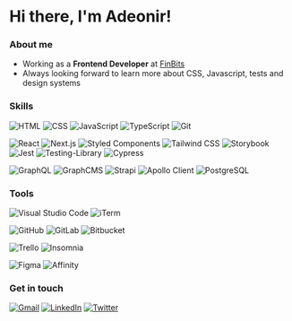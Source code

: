 # Hi there, I'm Adeonir!

### About me

- Working as a <strong>Frontend Developer</strong> at [FinBits](https://finbits.com.br)
- Always looking forward to learn more about CSS, Javascript, tests and design systems

### Skills

![HTML](https://img.shields.io/badge/-HTML5-39404b?style=flat&logo=HTML5)
![CSS](https://img.shields.io/badge/-CSS-39404b?style=flat&logo=CSS3&logoColor=1572B6)
![JavaScript](https://img.shields.io/badge/-JavaScript-39404b?style=flat&logo=javascript)
![TypeScript](https://img.shields.io/badge/-TypeScript-39404b?style=flat&logo=typescript)
![Git](https://img.shields.io/badge/-Git-39404b?style=flat&logo=git)

![React](https://img.shields.io/badge/-React-39404b?style=flat&logo=react)
![Next.js](https://img.shields.io/badge/-Next.js-39404b?style=flat&logo=next.js)
![Styled Components](https://img.shields.io/badge/-Styled%20Components-39404b?style=flat&logo=styledcomponents)
![Tailwind CSS](https://img.shields.io/badge/-Tailwind%20CSS-39404b?style=flat&logo=tailwindcss)
![Storybook](https://img.shields.io/badge/-Storybook-39404b?style=flat&logo=storybook)
![Jest](https://img.shields.io/badge/-Jest-39404b?style=flat&logo=jest)
![Testing-Library](https://img.shields.io/badge/-TestingLibrary-39404b?style=flat&logo=testinglibrary)
![Cypress](https://img.shields.io/badge/-Cypress-39404b?style=flat&logo=cypress)

![GraphQL](https://img.shields.io/badge/-GraphQL-39404b?style=flat&logo=graphql&logoColor=E10098)
![GraphCMS](https://img.shields.io/badge/-GraphCMS-39404b?style=flat&logo=data:image/png;base64,iVBORw0KGgoAAAANSUhEUgAAAAkAAAAOCAYAAAD9lDaoAAAACXBIWXMAAAsTAAALEwEAmpwYAAAAAXNSR0IArs4c6QAAAARnQU1BAACxjwv8YQUAAAEISURBVHgBdVFLTsMwEH0TxYmdLHAlUmeHcwM4AYGLVJygiAtQTkB7ATgCnICyZMeWFWt2ZFOp5ZNhihS1SZuRLI383rz37AF6SulsFBt3ue6DPhKBCgZutc59uINaa6OvaAym6+aqRRL5cb3iiehYBleiZjd2Ihkl7lXkpwJUNdMZMWbN8D9J4bcE41hIsyRenfwsP563HVrBmelxsVC+G7OVKSC+Ryhz3yh6laSOxPIBZYm9JGbMJfB5GpsrvLwVTHTaYsrX2CzLpBkMomQ4UWb4GRlXS3+3BuG9R5p6kjVcNKDS7inU+cYz1IelMm4uIMt5Vzofofs6QuiB+gAc3CR6Oa2kuqQ/j2RFPwTk6pwAAAAASUVORK5CYII=)
![Strapi](https://img.shields.io/badge/-Strapi-39404b?style=flat&logo=strapi)
![Apollo Client](https://img.shields.io/badge/-Apollo%20Client-39404b?style=flat&logo=apollographql&logoColor=007acc)
![PostgreSQL](https://img.shields.io/badge/-PostgreSQL-39404b?style=flat&logo=postgresql&logoColor=3d9fee)

### Tools

![Visual Studio Code](https://img.shields.io/badge/-Visual%20Studio%20Code-39404b?style=flat&logo=visual-studio-code&logoColor=007acc)
![iTerm](https://img.shields.io/badge/-iTerm-39404b?style=flat&logo=windowsterminal)

![GitHub](https://img.shields.io/badge/-GitHub-39404b?style=flat&logo=github)
![GitLab](https://img.shields.io/badge/-GitLab-39404b?style=flat&logo=gitlab)
![Bitbucket](https://img.shields.io/badge/-Bitbucket-39404b?style=flat&logo=bitbucket&logoColor=3865a6)

![Trello](https://img.shields.io/badge/-Trello-39404b?style=flat&logo=trello&logoColor=0052CC)
![Insomnia](https://img.shields.io/badge/-Insomnia-39404b?style=flat&logo=insomnia)

![Figma](https://img.shields.io/badge/-Figma-39404b?style=flat&logo=figma&logoColor=F24E1E)
![Affinity](https://img.shields.io/badge/-Affinity-39404b?style=flat&logo=affinity)

### Get in touch

[![Gmail](https://img.shields.io/badge/-adeonir@gmail.com-39404b?style=flat&logo=Gmail&logoColor=e74c3c&link=mailto:adeonir@gmail.com)](mailto:adeonir@gmail.com)
[![LinkedIn](https://img.shields.io/badge/-adeonir-39404b?style=flat&logo=linkedin&link=https://www.linkedin.com/in/adeonir)](https://www.linkedin.com/in/adeonir)
[![Twitter](https://img.shields.io/badge/-adeonir-39404b?style=flat&logo=twitter&link=https://twitter.com/adeonir)](https://twitter.com/adeonir)
